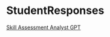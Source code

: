 # StudentResponses

[Skill Assessment Analyst GPT](https://chatgpt.com/g/g-685d923ecc808191908cf46aa488b03f-skill-assessment-analyst)
